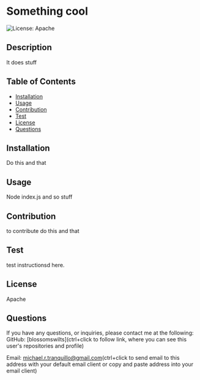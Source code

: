 
# Something cool
![License: Apache](https://img.shields.io/badge/License-Apache-yellow.svg)

## Description
It does stuff

## Table of Contents
* [Installation](#installation)
* [Usage](#usage)
* [Contribution](#contribution)
* [Test](#test)
* [License](#license)
* [Questions](#questions)


## Installation
Do this and that

## Usage
Node index.js and so stuff

## Contribution
to contribute do this and that

## Test
test instructionsd here.

## License
Apache

## Questions
If you have any questions, or inquiries, please contact me at the following:
GitHub: [blossomswilts](ctrl+click to follow link, where you can see this user's repositories and profile)
    

Email: michael.r.tranquillo@gmail.com(ctrl+click to send email to this address with your default email client or copy and paste address into your email client)


